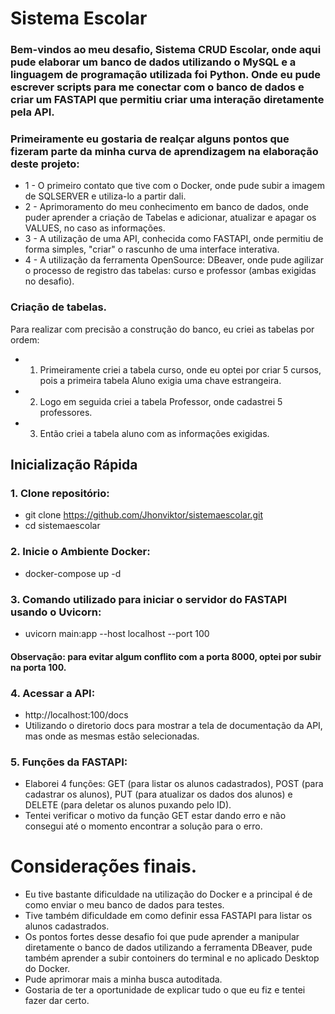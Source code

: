 <h1>Sistema Escolar</h1>

### Bem-vindos ao meu desafio, Sistema CRUD Escolar, onde aqui pude elaborar um banco de dados utilizando o MySQL e a linguagem de programação utilizada foi Python. Onde eu pude escrever scripts para me conectar com o banco de dados e criar um FASTAPI que permitiu criar uma interação diretamente pela API.


### Primeiramente eu gostaria de realçar alguns pontos que fizeram parte da minha curva de aprendizagem na elaboração deste projeto:
+ 1 - O primeiro contato que tive com o Docker, onde pude subir a imagem de SQLSERVER e utiliza-lo a partir dali.
+ 2 - Aprimoramento do meu conhecimento em banco de dados, onde puder aprender a criação de Tabelas e adicionar, atualizar e apagar os VALUES, no caso as informações.
+ 3 - A utilização de uma API, conhecida como FASTAPI, onde permitiu de forma simples, "criar" o rascunho de uma interface interativa.
+ 4 - A utilização da ferramenta OpenSource: DBeaver, onde pude agilizar o processo de registro das tabelas: curso e professor (ambas exigidas no desafio).

### Criação de tabelas.

Para realizar com precisão a construção do banco, eu criei as tabelas por ordem:
+ 1. Primeiramente criei a tabela curso, onde eu optei por criar 5 cursos, pois a primeira tabela Aluno exigia uma chave estrangeira.
+ 2. Logo em seguida criei a tabela Professor, onde cadastrei 5 professores.
+ 3. Então criei a tabela aluno com as informações exigidas.


## Inicialização Rápida

### 1. Clone repositório:
+ git clone https://github.com/Jhonviktor/sistemaescolar.git
+ cd sistemaescolar

### 2. Inicie o Ambiente Docker:
+ docker-compose up -d

### 3. Comando utilizado para iniciar o servidor do FASTAPI usando o Uvicorn:
+ uvicorn main:app --host localhost --port 100
#### Observação: para evitar algum conflito com a porta 8000, optei por subir na porta 100.

### 4. Acessar a API:
+ http://localhost:100/docs
+ Utilizando o diretorio docs para mostrar a tela de documentação da API, mas onde as mesmas estão selecionadas.

### 5. Funções da FASTAPI:
+ Elaborei 4 funções: GET (para listar os alunos cadastrados), POST (para cadastrar os alunos), PUT (para atualizar os dados dos alunos) e DELETE (para deletar os alunos puxando pelo ID).
+ Tentei verificar o motivo da função GET estar dando erro e não consegui até o momento encontrar a solução para o erro.


# Considerações finais.
+ Eu tive bastante dificuldade na utilização do Docker e a principal é de como enviar o meu banco de dados para testes.
+ Tive também dificuldade em como definir essa FASTAPI para listar os alunos cadastrados.
+ Os pontos fortes desse desafio foi que pude aprender a manipular diretamente o banco de dados utilizando a ferramenta DBeaver, pude também aprender a subir contoiners do terminal e no aplicado Desktop do Docker.
+ Pude aprimorar mais a minha busca autoditada.
+ Gostaria de ter a oportunidade de explicar tudo o que eu fiz e tentei fazer dar certo.

